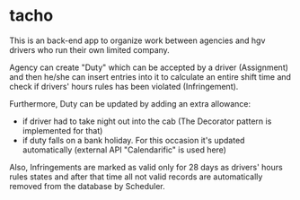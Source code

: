 # tacho

This is an back-end app to organize work between agencies and hgv drivers who run their own limited company.

Agency can create "Duty" which can be accepted by a driver (Assignment) and then he/she can insert entries into it to calculate an entire shift time and check if drivers' hours rules has been violated (Infringement).

Furthermore, Duty can be updated by adding an extra allowance: 
- if driver had to take night out into the cab (The Decorator pattern is implemented for that) 
- if duty falls on a bank holiday. For this occasion it's updated automatically (external API "Calendarific" is used here) 

Also, Infringements are marked as valid only for 28 days as drivers' hours rules states and after that time all not valid records are automatically removed from the database by Scheduler.




